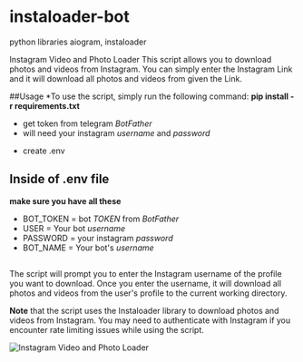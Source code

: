 # instaloader-bot
python libraries aiogram, instaloader

Instagram Video and Photo Loader
This script allows you to download photos and videos from Instagram. You can simply enter the Instagram Link and it will download all photos and videos from given the Link.

##Usage
*To use the script, simply run the following command:
  **pip install -r requirements.txt**

- get token from telegram _BotFather_
- will need your instagram _username_ and _password_
* create .env

## Inside of .env file
**make sure you have all these**
- BOT_TOKEN = bot _TOKEN_ from _BotFather_
- USER = Your bot _username_
- PASSWORD = your instagram _password_
- BOT_NAME = Your bot's _username_

##
The script will prompt you to enter the Instagram username of the profile you want to download. Once you enter the username, it will download all photos and videos from the user's profile to the current working directory.

**Note** that the script uses the Instaloader library to download photos and videos from Instagram. You may need to authenticate with Instagram if you encounter rate limiting issues while using the script.


![Instagram Video and Photo Loader](https://r4.wallpaperflare.com/wallpaper/540/431/781/technology-instagram-social-media-hd-wallpaper-51bffb040a952dc377fa5caa3e1c7698.jpg)
